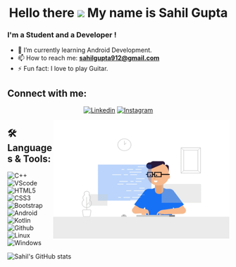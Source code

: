 <h1 align="center">Hello there <img src="https://raw.githubusercontent.com/MartinHeinz/MartinHeinz/master/wave.gif" width="30px">
 My name is Sahil Gupta</h1>  

### I'm a Student and a Developer !  

- 🌱 I’m currently learning Android Development.
- 📫 How to reach me: **sahilgupta912@gmail.com**
- ⚡ Fun fact: I love to play Guitar.
<!-- 
- 👯 I’m looking to collaborate on ...
- 🤔 I’m looking for help with ...
- 💬 Ask me about ...
- 📫 How to reach me: ...
- 😄 Pronouns: ...
- ⚡ Fun fact: ... 
-->

## Connect with me:
<p align="center"><a href="https://linkedin.com/in/sahil-gupta912/"><img src="https://img.shields.io/badge/linkedin%20-%230077B5.svg?&amp;style=for-the-badge&amp;logo=linkedin&amp;logoColor=white" alt="Linkedin"></a>
<a href="https://instagram.com/sahil_gupta912/"><img src="https://img.shields.io/badge/Instagram-E4405F?style=for-the-badge&logo=instagram&logoColor=white" alt="Instagram"></a></p>

<img align="right" src="gif_git.jpg" alt="gif" width="400" height="270">

## 🛠️ **Languages & Tools:**
<img src="https://img.shields.io/badge/C-00599C?style=for-the-badge&logo=c&logoColor=white" alt="C++">
<img src="https://img.shields.io/badge/Visual_Studio_Code-0078D4?style=for-the-badge&logo=visual%20studio%20code&logoColor=white" alt="VScode">
<img src="https://img.shields.io/badge/HTML5-E34F26?style=for-the-badge&logo=html5&logoColor=white" alt="HTML5">
<img src="https://img.shields.io/badge/CSS3-1572B6?style=for-the-badge&logo=css3&logoColor=white" alt="CSS3">
<img src="https://img.shields.io/badge/Bootstrap-563D7C?style=for-the-badge&logo=bootstrap&logoColor=white" alt="Bootstrap">
<img src="https://img.shields.io/badge/Android-3DDC84?style=for-the-badge&logo=android&logoColor=white" alt="Android">
<img src="https://img.shields.io/badge/Kotlin-0095D5?&style=for-the-badge&logo=kotlin&logoColor=white" alt="Kotlin">
<img src="https://img.shields.io/badge/GitHub-100000?style=for-the-badge&logo=github&logoColor=white" alt="Github">
<img src="https://img.shields.io/badge/Linux-FCC624?style=for-the-badge&logo=linux&logoColor=black" alt="Linux">
<img src="https://img.shields.io/badge/Windows-0078D6?style=for-the-badge&logo=windows&logoColor=white" alt="Windows">

![Sahil's GitHub stats](https://github-readme-stats.vercel.app/api/?username=sahilgupta912&show_icons=true&title_color=fff&icon_color=79ff97&text_color=9f9f9f&bg_color=151515)
